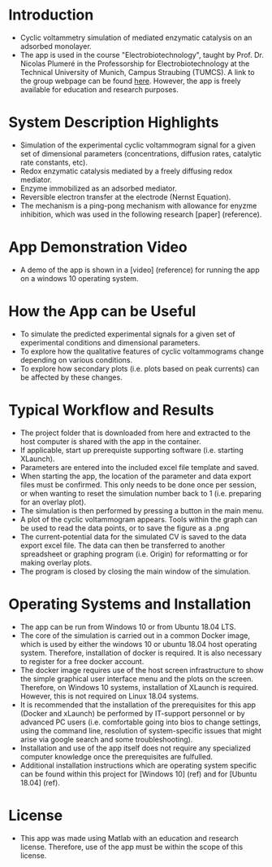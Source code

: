 # Introduction
- Cyclic voltammetry simulation of mediated enzymatic catalysis on an adsorbed monolayer.
- The app is used in the course "Electrobiotechnology", taught by Prof. Dr. Nicolas Plumeré in the Professorship for Electrobiotechnology at the Technical University of Munich, Campus Straubing (TUMCS). A link to the group webpage can be found [here](https://ebt.cs.tum.de/?lang=en). However, the app is freely available for education and research purposes.

# System Description Highlights
- Simulation of the experimental cyclic voltammogram signal for a given set of dimensional parameters (concentrations, diffusion rates, catalytic rate constants, etc).
- Redox enzymatic catalysis mediated by a freely diffusing redox mediator.
- Enzyme immobilized as an adsorbed mediator.
- Reversible electron transfer at the electrode (Nernst Equation).
- The mechanism is a ping-pong mechanism with allowance for enyzme inhibition, which was used in the following research [paper] (reference).

# App Demonstration Video
- A demo of the app is shown in a [video] (reference) for running the app on a windows 10 operating system.

# How the App can be Useful
- To simulate the predicted experimental signals for a given set of experimental conditions and dimensional parameters.
- To explore how the qualitative features of cyclic voltammograms change depending on various conditions.
- To explore how secondary plots (i.e. plots based on peak currents) can be affected by these changes.

# Typical Workflow and Results
- The project folder that is downloaded from here and extracted to the host computer is shared with the app in the container.
- If applicable, start up prerequiste supporting software (i.e. starting XLaunch).
- Parameters are entered into the included excel file template and saved.
- When starting the app, the location of the parameter and data export files must be confirmed. This only needs to be done once per session, or when wanting to reset the simulation number back to 1 (i.e. preparing for an overlay plot).
- The simulation is then performed by pressing a button in the main menu.
- A plot of the cyclic voltammogram appears. Tools within the graph can be used to read the data points, or to save the figure as a .png
- The current-potential data for the simulated CV is saved to the data export excel file. The data can then be transferred to another spreadsheet or graphing program (i.e. Origin) for reformatting or for making overlay plots.
- The program is closed by closing the main window of the simulation.

# Operating Systems and Installation
- The app can be run from Windows 10 or from Ubuntu 18.04 LTS.
- The core of the simulation is carried out in a common Docker image, which is used by either the windows 10 or ubuntu 18.04 host operating system. Therefore, installation of docker is required. It is also necessary to register for a free docker account.
- The docker image requires use of the host screen infrastructure to show the simple graphical user interface menu and the plots on the screen. Therefore, on Windows 10 systems, installation of XLaunch is required. However, this is not required on Linux 18.04 systems.
- It is recommended that the installation of the prerequisites for this app (Docker and xLaunch) be performed by IT-support personnel or by advanced PC users (i.e. comfortable going into bios to change settings, using the command line, resolution of system-specific issues that might arise via google search and some troubleshooting).
- Installation and use of the app itself does not require any specialized computer knowledge once the prerequisites are fulfulled.
- Additional installation instructions which are operating system specific can be found within this project for [Windows 10] (ref) and for [Ubuntu 18.04] (ref).

# License
- This app was made using Matlab with an education and research license. Therefore, use of the app must be within the scope of this license.


